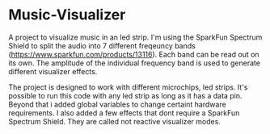 # Music-Visualizer

A project to visualize music in an led strip. I'm using the SparkFun Spectrum Shield to split the audio into 7 different freqeuncy bands (https://www.sparkfun.com/products/13116). Each band can be read out on its own. The amplitude of the individual frequency band is used to generate different visualizer effects. 

The project is designed to work with different microchips, led strips. It's possible to run this code with any led strip as long as it has a data pin. 
Beyond that i added global variables to change certaint hardware requirements. 
I also added a few effects that dont require a SparkFun Spectrum Shield. They are called not reactive visualizer modes. 
